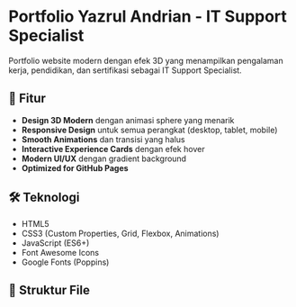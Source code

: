 # Portfolio Yazrul Andrian - IT Support Specialist

Portfolio website modern dengan efek 3D yang menampilkan pengalaman kerja, pendidikan, dan sertifikasi sebagai IT Support Specialist.

## 🚀 Fitur

- **Design 3D Modern** dengan animasi sphere yang menarik
- **Responsive Design** untuk semua perangkat (desktop, tablet, mobile)
- **Smooth Animations** dan transisi yang halus
- **Interactive Experience Cards** dengan efek hover
- **Modern UI/UX** dengan gradient background
- **Optimized for GitHub Pages**

## 🛠️ Teknologi

- HTML5
- CSS3 (Custom Properties, Grid, Flexbox, Animations)
- JavaScript (ES6+)
- Font Awesome Icons
- Google Fonts (Poppins)

## 📁 Struktur File
